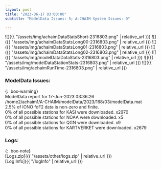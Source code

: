```yaml
---
layout: post
title: "2023-06-17 03:00:00"
subtitle: "ModelData Issues: 5; A-CHAIM System Issues: 0"

---
```


![]({{ "/assets/img/achaimDataStatsShort-2316803.png" | relative_url }})
![]({{ "/assets/img/achaimDataStatsLong00-2316803.png" | relative_url }})
![]({{ "/assets/img/achaimDataStatsLong01-2316803.png" | relative_url }})
![]({{ "/assets/img/achaimDataStatsLong02-2316803.png" | relative_url }})
![]({{ "/assets/img/modelDataDataStats-2316803.png" | relative_url }})
![]({{ "/assets/img/modelDataStationStats-2316803.png" | relative_url }})
![]({{ "/assets/img/achaimRunTime-2316803.png" | relative_url }})


### ModelData Issues:  
  
{: .box-warning}  
 ModelData report for 17-Jun-2023 03:36:26   
 /home2/achaim1/A-CHAIM/modelData/2023/168/03/modelData.mat   
 2.5% of IONO foF2 data is non-zero and finite.   
 0% of all possible stations for KASI were downloaded. x2970   
 0% of all possible stations for NOAA were downloaded. x5   
 0% of all possible stations for QGN were downloaded. x9   
 0% of all possible stations for KARTVERKET were downloaded. x2679   
  


### Logs:  
  
{: .box-note}  
[Logs.zip]({{ "/assets/other/logs.zip" | relative_url }})  
[Log Info]({{ "/logInfo" | relative_url }})  
